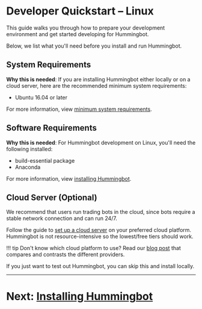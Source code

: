 # Developer Quickstart – Linux

This guide walks you through how to prepare your development environment and get started developing for Hummingbot.

Below, we list what you'll need before you install and run Hummingbot.

## System Requirements

**Why this is needed**: If you are installing Hummingbot either locally or on a cloud server, here are the recommended minimum system requirements:

- Ubuntu 16.04 or later

For more information, view [minimum system requirements](/installation/#minimum-system-requirements).

## Software Requirements

**Why this is needed**: For Hummingbot development on Linux, you'll need the following installed:

- build-essential package
- Anaconda

For more information, view [installing Hummingbot](/developers/gettingstarted/linux/1-installing).

## Cloud Server (Optional)

We recommend that users run trading bots in the cloud, since bots require a stable network connection and can run 24/7.

Follow the guide to [set up a cloud server](/installation/cloud-servers/) on your preferred cloud platform. Hummingbot is not resource-intensive so the lowest/free tiers should work.

!!! tip
    Don't know which cloud platform to use? Read our [blog post](https://www.hummingbot.io/blog/2019-06-cloud-providers/) that compares and contrasts the different providers.

If you just want to test out Hummingbot, you can skip this and install locally.

---
# Next: [Installing Hummingbot](/developers/gettingstarted/linux/1-installing)
